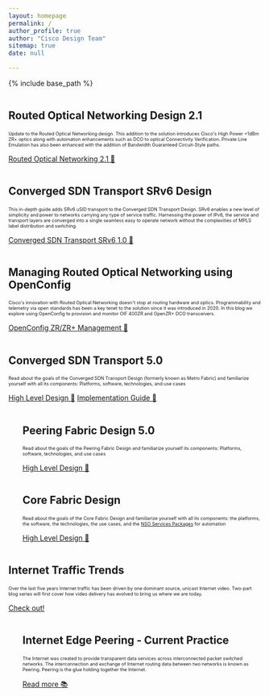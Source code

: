```yaml
---
layout: homepage
permalink: /
author_profile: true
author: "Cisco Design Team"
sitemap: true
date: null

---
```


{% include base_path %}

<div class="feature__wrapper">
    <div class="feature__item--right">
      <div class="archive__item">
          <div class="archive__item-teaser center" style="max-height: 300px; max-width: 300px;display: block;
           margin-left: auto; margin-right: auto;">
            <img src="{{ base_path }}/images/design_lp/ron-icon.png" alt="" />
          </div>
        <div class="archive__item-body">
            <h2 class="archive__item-title">Routed Optical Networking Design 2.1&nbsp; 
            <img src="{{ base_path }}/images/design_lp/updated.png" alt="" /></h2>
            <div class="archive__item-excerpt" style="font-size: 0.65em;">
              <p>Update to the Routed Optical Networking design. This addition to the solution introduces Cisco's High Power +1dBm ZR+ optics along 
                 with automation enhancements such as DCO to optical Connectivity Verification. Private Line Emulation has also been enhanced with the 
                 addition of Bandwidth Guaranteed Circuit-Style paths.  
             </p>
            </div>
            <p>
            <a href="{{ base_path }}/blogs/latest-routed-optical-networking-hld" 
                  class="btn ">Routed Optical Networking 2.1 📖</a>
                  </p>
        </div>
      </div>
    </div>
</div>


<div class="feature__wrapper">
    <div class="feature__item--right">
      <div class="archive__item">
          <div class="archive__item-teaser center" style="max-height: 300px; max-width: 300px;display: block;
           margin-left: auto; margin-right: auto;">
            <img src="{{ base_path }}/images/design_lp/srv6.png" alt="" />
          </div>
        <div class="archive__item-body">
            <h2 class="archive__item-title">Converged SDN Transport SRv6 Design&nbsp; 
            <img src="{{ base_path }}/images/design_lp/updated.png" alt="" /></h2>
            <div class="archive__item-excerpt" style="font-size: 0.65em;">
              <p>This in-depth guide adds SRv6 uSID transport to the Converged SDN Transport Design. SRv6 enables a new level 
                 of simplicity and power to networks carrying any type of service traffic. Harnessing the power of IPv6, the 
                 service and transport layers are converged into a single seamless easy to operate network without the complexities 
                 of MPLS label distribution and switching.   
             </p>
            </div>
            <p>
            <a href="{{ base_path }}/blogs/latest-converged-sdn-transport-srv6" 
                  class="btn ">Converged SDN Transport SRv6 1.0 📖</a>
                  </p>
        </div>
      </div>
    </div>
</div>

<div class="feature__wrapper">
    <div class="feature__item--right">
      <div class="archive__item">
          <div class="archive__item-teaser center" style="max-height: 300px; max-width: 300px;display: block;
           margin-left: auto; margin-right: auto;">
            <img src="{{ base_path }}/images/design_lp/metro-design.png" alt="" />
          </div>
        <div class="archive__item-body">
            <h2 class="archive__item-title">Managing Routed Optical Networking using OpenConfig &nbsp; 
            <img src="{{ base_path }}/images/design_lp/updated.png" alt="" /></h2>
            <div class="archive__item-excerpt" style="font-size: 0.65em;">
              <p>Cisco's innovation with Routed Optical Networking doesn't stop at routing hardware and optics. Programmability 
              and telemetry via open standards has been a key tenet to the solution since it was introduced in 2020.  In this blog we 
              explore using OpenConfig to provision and monitor OIF 400ZR and OpenZR+ DCO transceivers.     
             </p>
            </div>
            <p>
            <a href="{{ base_path }}/blogs//zr-openconfig-mgmt" 
                  class="btn ">OpenConfig ZR/ZR+ Management 📖</a>
                  </p>
        </div>
      </div>
    </div>
</div>



<div class="feature__wrapper">
    <div class="feature__item--right">
      <div class="archive__item">
          <div class="archive__item-teaser center" style="max-height: 300px; max-width: 300px;display: block;
           margin-left: auto; margin-right: auto;">
            <img src="{{ base_path }}/images/design_lp/metro-design.png" alt="" />
          </div>
        <div class="archive__item-body">
            <h2 class="archive__item-title">Converged SDN Transport 5.0 &nbsp; 
            <img src="{{ base_path }}/images/design_lp/updated.png" alt="" /></h2>
            <div class="archive__item-excerpt" style="font-size: 0.65em;">
              <p>Read about the goals of the Converged SDN Transport Design (formerly known as Metro Fabric)
                and familiarize 
              yourself with all its components: Platforms, software,
               technologies, and use cases
              </p>
            </div>
            <p>
            <a href="{{ base_path }}/blogs/latest-converged-sdn-transport-hld" 
                  class="btn ">High Level Design 📖</a>
            <a href="{{ base_path }}/blogs/latest-converged-sdn-transport-ig" 
                  class="btn ">Implementation Guide 📖</a>
                  </p>
        </div>
      </div>
    </div>
</div>



<div class="feature__wrapper">    
<div class="feature__item--left">
      <div class="archive__item" style="margin-left: 2em;">
          <div class="archive__item-teaser center" style="max-height: 300px; max-width: 300px;display: block;
           margin-left: auto; margin-right: auto;">
            <img src="{{ base_path }}/images/design_lp/traffic_cloud.png" alt="" />
          </div>
        <div class="archive__item-body">
            <h2 class="archive__item-title">Peering Fabric Design 5.0
            &nbsp; <img src="{{ base_path }}/images/design_lp/updated.png" alt="" />
             </h2>
            <div class="archive__item-excerpt" style="font-size: 0.65em;">
            <p> Read about the goals of the Peering Fabric Design and
             familiarize yourself its components: Platforms, software, technologies, and use cases
            </p>
            </div>
            <p><a href="{{ base_path }}/blogs/latest-peering-fabric-hld" 
                  class="btn ">High Level Design 📖</a></p>
        </div>
      </div>
</div>
</div>



<div class="feature__wrapper">    
<div class="feature__item--left">
      <div class="archive__item" style="margin-left: 2em;">
          <div class="archive__item-teaser center" style="max-height: 300px; max-width: 300px;display: block;
           margin-left: auto; margin-right: auto;">
            <img src="{{ base_path }}/images/design_lp/core-fabric.png" alt="" />
          </div>
        <div class="archive__item-body">
            <h2 class="archive__item-title">Core Fabric Design</h2>
            <div class="archive__item-excerpt" style="font-size: 0.65em;">
            <p> Read about the goals of the Core Fabric Design and familiarize yourself with all its components: the platforms, the software, the technologies, the use cases, and the <a href="https://github.com/NSO-developer/nso-xr-segmentrouting" target="_blank">NSO Services Packages</a> for automation 
            </p>
            </div>
            <p><a href="{{ base_path }}/blogs/latest-core-fabric-hld" 
                  class="btn ">High Level Design 📖</a>
                  </p>
        </div>
      </div>
</div>
</div>


<div class="feature__wrapper">
    <div class="feature__item--right">
      <div class="archive__item">
          <div class="archive__item-teaser center" style="max-height: 200px; max-width: 200px;display: block;
           margin-left: auto; margin-right: auto;">
            <img src="{{ base_path }}/images/design_lp/trend-up.png" alt="" />
          </div>
        <div class="archive__item-body">
            <h2 class="archive__item-title">Internet Traffic Trends</h2>
            <div class="archive__item-excerpt" style="font-size: 0.65em;">
              <p>Over the last five years Internet traffic has been driven by one dominant source, unicast Internet 
              video. 
              Two-part blog series will first cover how video delivery has evolved to bring us where we are today.
              </p>
            </div>
            <p>
            <a href="https://xrdocs.github.io/design/blogs/2018-02-25-internet-traffic-trends/" 
                  class="btn ">Check out!</a>
                  </p>
        </div>
      </div>
    </div>
</div>



<div class="feature__wrapper">    
<div class="feature__item--left">
      <div class="archive__item" style="margin-left: 2em;">
          <div class="archive__item-teaser center" style="max-height: 300px; max-width: 300px;display: block;
           margin-left: auto; margin-right: auto;">
            <img src="{{ base_path }}/images/design_lp/peering.png" alt="" />
          </div>
        <div class="archive__item-body">
            <h2 class="archive__item-title">Internet Edge Peering - Current Practice</h2>
            <div class="archive__item-excerpt" style="font-size: 0.65em;">
            <p> The Internet was created to provide transparent data services across interconnected packet switched
             networks. The interconnection and exchange of Internet routing data between two networks is known as 
             Peering. Peering is the glue holding together the Internet.</p>
            </div>
            <p><a href="https://xrdocs.github.io/design/blogs/2017-08-01-internet-edge-peering-current-practice/" 
                  class="btn ">Read more 📚</a></p>
        </div>
      </div>
</div>
</div>


